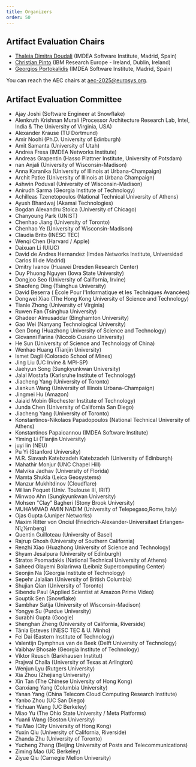 ```yaml
---
title: Organizers
order: 50
---
```


## Artifact Evaluation Chairs

* [Thaleia Dimitra Doudali](https://thaleia-dimitradoudali.github.io/) (IMDEA Software Institute, Madrid, Spain)
* [Christian Pinto](https://research.ibm.com/people/christian-pinto) (IBM Research Europe - Ireland, Dublin, Ireland)
* [Georgios Portokalidis](https://www.portokalidis.net) (IMDEA Software Institute, Madrid, Spain)

You can reach the AEC chairs at [aec-2025@eurosys.org](mailto:aec-2025@eurosys.org).


## Artifact Evaluation Committee

- Ajay Joshi (Software Engineer at Snowflake)
- Alenkruth Krishnan Murali (Processor Architecture Research Lab, Intel, India & The University of Virginia, USA)
- Alexander Krause (TU Dortmund)
- Amir Noohi (Ph.D. University of Edinburgh)
- Amit Samanta (University of Utah)
- Andrea Fresa (IMDEA Networks Institute)
- Andreas Grapentin (Hasso Plattner Institute, University of Potsdam)
- nan Anjali (University of Wisconsin-Madison)
- Anna Karanika (University of Illinois at Urbana-Champaign)
- Archit Patke (University of Illinois at Urbana Champaign)
- Ashwin Poduval (University of Wisconsin-Madison)
- Anirudh Sarma (Georgia Institute of Technology)
- Achilleas Tzenetopoulos (National Technical University of Athens)
- Ayush Bhardwaj (Akamai Technologies)
- Bogdan Alexandru Stoica (University of Chicago)
- Chanyoung Park (UNIST)
- Chenhao Jiang (University of Toronto)
- Chenhao Ye (University of Wisconsin-Madison)
- Claudia Brito (INESC TEC)
- Wenqi Chen (Harvard / Apple)
- Daixuan Li (UIUC)
- David de Andres Hernandez (Imdea Networks Institute, Universidad Carlos III de Madrid)
- Dmitry Ivanov (Huawei Dresden Research Center)
- Duy Phuong Nguyen (Iowa State University)
- Dongjoo Seo (University of California, Irvine)
- Shaofeng Ding (Tsinghua University)
- David Beserra ( École Pour l'Informatique et les Techniques Avancées)
- Dongwei Xiao (The Hong Kong University of Science and Technology)
- Tianle Zhong (University of Virginia)
- Ruwen Fan (Tsinghua University)
- Ghadeer Almusaddar (Binghamton University)
- Gao Wei (Nanyang Technological University)
- Gen Dong (Huazhong University of Science and Technology)
- Giovanni Farina (Niccolò Cusano University)
- He Sun (University of Science and Technology of China)
- Wenhao Huang (Tianjin University)
- Ismet Dagli (Colorado School of Mines)
- Jing Liu (UC Irvine & MPI-SP)
- Jaehyun Song (Sungkyunkwan University)
- Jalal Mostafa (Karlsruhe Institute of Technology)
- Jiacheng Yang (University of Toronto)
- Jiankun Wang (University of Illinois Urbana-Champaign)
- Jingmei Hu (Amazon)
- Jaiaid Mobin (Rochester Institute of Technology)
- Junda Chen (University of California San Diego)
- Jiacheng Yang (University of Toronto)
- Konstantinos-Nikolaos Papadopoulos (National Technical University of Athens)
- Konstantinos Papaioannou (IMDEA Software Institute)
- Yiming Li (Tianjin University)
- juyi lin (NEU)
- Pu Yi (Stanford University)
- M.R. Siavash Katebzadeh Katebzadeh (University of Edinburgh)
- Mahathir Monjur (UNC Chapel Hill)
- Malvika Jadhav (University of Florida)
- Mamta Shukla (Leica Geosystems)
- Manzur Mukhitdinov (Cloudflare)
- Millian Poquet (Univ. Toulouse III, IRIT)
- Minwoo Ahn (Sungkyunkwan University)
- Mohsen "Clay" Bagheri (Stony Brook University)
- MUHAMMAD AMIN NADIM (University of Telepegaso,Rome,Italy)
- Ojas Gupta (Juniper Networks)
- Maxim Ritter von Onciul (Friedrich-Alexander-Universitaet Erlangen-Nï¿½rnberg)
- Quentin Guilloteau (University of Basel)
- Rajrup Ghosh (University of Southern California)
- Renzhi Xiao (Huazhong University of Science and Technology)
- Shyam Jesalpura (University of Edinburgh)
- Stratos Psomadakis (National Technical University of Athens)
- Saheed Olayemi Bolarinwa (Leibniz Supercomputing Center)
- Seonjin Na (Georgia Institute of Technology)
- Sepehr Jalalian (University of British Columbia)
- Shujian Qian (University of Toronto)
- Sibendu Paul (Applied Scientist at Amazon Prime Video)
- Souptik Sen (Snowflake)
- Sambhav Satija (University of Wisconsin-Madison)
- Yongye Su (Purdue University)
- Surabhi Gupta (Google)
- Shenghan Zheng (University of California, Riverside)
- Tânia Esteves (INESC TEC & U. Minho)
- Fei Dai (Eastern Institute of Technology)
- Valentijn Dymphnus van de Beek (Delft University of Technology)
- Vaibhav Bhosale (Georgia Institute of Technology)
- Viktor Reusch (Barkhausen Institut)
- Prajwal Challa (University of Texas at Arlington)
- Wenjun Lyu (Rutgers University)
- Xia Zhou (Zhejiang University)
- Xin Tan (The Chinese University of Hong Kong)
- Ganxiang Yang (Columbia University)
- Yanan Yang (China Telecom Cloud Computing Research Institute)
- Yanbo Zhou (UC San Diego)
- Yichuan Wang (UC Berkeley)
- Miao Yu (The Ohio State University / Meta Platforms)
- Yuanli Wang (Boston University)
- Yu Mao (City University of Hong Kong)
- Yuxin Qiu (University of California, Riverside)
- Zhanda Zhu (University of Toronto)
- Yucheng Zhang (Beijing University of Posts and Telecommunications)
- Ziming Mao (UC Berkeley)
- Ziyue Qiu (Carnegie Mellon University)
